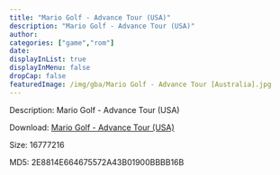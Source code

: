 ```yaml
---
title: "Mario Golf - Advance Tour (USA)"
description: "Mario Golf - Advance Tour (USA)"
author: 
categories: ["game","rom"]
date: 
displayInList: true
displayInMenu: false
dropCap: false
featuredImage: /img/gba/Mario Golf - Advance Tour [Australia].jpg
---
```


Description: Mario Golf - Advance Tour (USA)

Download: <a style="text-decoration:underline;" href="https://mega.nz/#!eDB2TKSA!pSaFdneynHzSHCxg1dKr36IIOyX2kGRGhHx8PJeNPbY" target = "_blank" rel = "nofollow" > Mario Golf - Advance Tour (USA)</a>

Size: 16777216

MD5: 2E8814E664675572A43B01900BBBB16B

